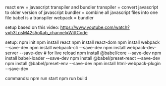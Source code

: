 react env = javascript transpiler and bundler
transpiler = convert javascript to older version of javascript
bundler = combine all javascript files into one file
babel is a transpiler
webpack = bundler

setup based on this video:
https://www.youtube.com/watch?v=h3LpsM42s5o&ab_channel=WittCode

setup:
npm init
npm install react
npm install react-dom
npm install webpack --save-dev
npm install webpack-cli --save-dev
npm install webpack-dev-server --save-dev # for live reload
npm install @babel/core --save-dev
npm install babel-loader --save-dev
npm install @babel/preset-react --save-dev
npm install @babel/preset-env --save-dev
npm install html-webpack-plugin --save-dev

commands:
npm run start
npm run build
